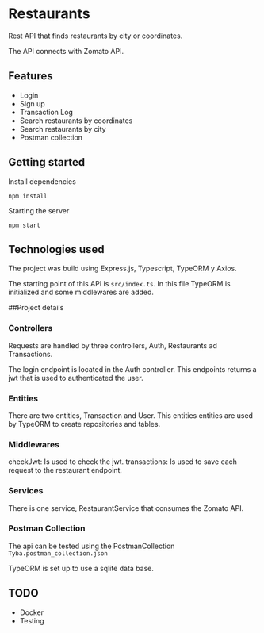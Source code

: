 # Restaurants
Rest API that finds restaurants by city or coordinates.

The API connects with Zomato API.

## Features
- Login
- Sign up
- Transaction Log
- Search restaurants by coordinates
- Search restaurants by city
- Postman collection

## Getting started
Install dependencies
```
npm install
```
Starting the server
```
npm start
```

## Technologies used
The project was build using Express.js, Typescript, TypeORM y Axios. 

The starting point of this API is `src/index.ts`. In this file TypeORM is initialized and some middlewares are added.

##Project details
### Controllers
Requests are handled by three controllers, Auth, Restaurants ad Transactions.

The login endpoint is located in the Auth controller. This endpoints returns a jwt that is used to authenticated the user.

### Entities
There are two entities, Transaction and User. This entities entities are used by TypeORM to create repositories and tables.

### Middlewares
checkJwt: Is used to check the jwt.
transactions: Is used to save each request to the restaurant endpoint.

### Services
There is one service, RestaurantService that consumes the Zomato API.

### Postman Collection
The api can be tested using the PostmanCollection `Tyba.postman_collection.json`

TypeORM is set up to use a sqlite data base. 

## TODO
- Docker
- Testing
